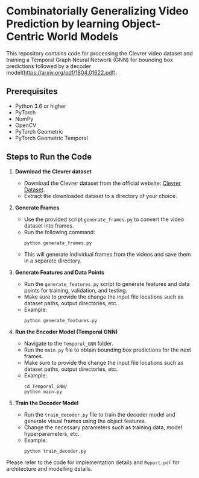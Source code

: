 # Combinatorially Generalizing Video Prediction by learning Object- Centric World Models

This repository contains code for processing the Clevrer video dataset and training a Temporal Graph Neural Network (GNN) for bounding box predictions followed by a decoder model(https://arxiv.org/pdf/1804.01622.pdf).

## Prerequisites

- Python 3.6 or higher
- PyTorch
- NumPy
- OpenCV
- PyTorch Geometric
- PyTorch Geometric Temporal

## Steps to Run the Code

1. **Download the Clevrer dataset**
   
   - Download the Clevrer dataset from the official website: [Clevrer Dataset](https://mitibmwatsonailab.mit.edu/research/blog/clevrer-the-first-video-dataset-for-neuro-symbolic-reasoning/).
   - Extract the downloaded dataset to a directory of your choice.

2. **Generate Frames**
   
   - Use the provided script `generate_frames.py` to convert the video dataset into frames.
   - Run the following command:
     ```
     python generate_frames.py
     ```
   - This will generate individual frames from the videos and save them in a separate directory.

3. **Generate Features and Data Points**
   
   - Run the `generate_features.py` script to generate features and data points for training, validation, and testing.
   - Make sure to provide the change the input file locations such as dataset paths, output directories, etc.
   - Example:
     ```
     python generate_features.py
     ```

4. **Run the Encoder Model (Temporal GNN)**
   
   - Navigate to the `Temporal_GNN` folder.
   - Run the `main.py` file to obtain bounding box predictions for the next frames.
   - Make sure to provide the change the input file locations such as dataset paths, output directories, etc.
   - Example:
     ```
     cd Temporal_GNN/
     python main.py
     ```

5. **Train the Decoder Model**
   
   - Run the `train_decoder.py` file to train the decoder model and generate visual frames using the object features.
   - Change the necessary parameters such as training data, model hyperparameters, etc.
   - Example:
     ```
     python train_decoder.py
     ```


Please refer to the code for implementation details and `Report.pdf` for architecture and modelling details.


